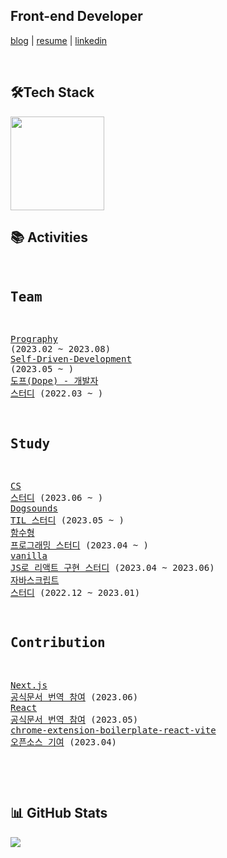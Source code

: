 <!--[![Hits](https://hits.seeyoufarm.com/api/count/incr/badge.svg?url=https%3A%2F%2Fgithub.com%2Fkangju2000&count_bg=%2379C83D&title_bg=%23555555&icon=&icon_color=%23E7E7E7&title=hits&edge_flat=false)](https://hits.seeyoufarm.com) -->

## Front-end Developer

<!--
<p align="left">
    <a href="https://kang-ju.tistory.com/" target="_blank">
      <img src="https://img.shields.io/badge/Blog-000000?style=flat-square&logo=tistory" />
    </a>
    <a href="https://www.linkedin.com/in/kangju2000/" target="_blank">
      <img src="https://img.shields.io/badge/LinkedIn-0A66C2?style=flat-square&logo=linkedin"/>
    </a>
    <a href="https://www.figma.com/file/LMT3t6sHeIpzLrvQN8H4qS/%EA%B0%95%EC%A3%BC%ED%98%81-%EC%9D%B4%EB%A0%A5%EC%84%9C?type=design&node-id=1%3A2&t=xewMh9tjCEBSq9HG-1" target="_blank">
      <img src="https://img.shields.io/badge/Resume-ffffff?style=flat-square"/>
    </a>
</p>
-->

<a href="https://kang-ju.tistory.com/" target="_blank">blog</a> | <a href="https://www.figma.com/file/LMT3t6sHeIpzLrvQN8H4qS/%EA%B0%95%EC%A3%BC%ED%98%81-%EC%9D%B4%EB%A0%A5%EC%84%9C?type=design&node-id=1%3A2&t=xewMh9tjCEBSq9HG-1" target="_blank">resume</a> | <a href="https://www.linkedin.com/in/kangju2000/" target="_blank">linkedin</a>

<br/>

## 🛠Tech Stack

<img src="https://skillicons.dev/icons?i=js,ts,react,nextjs" width="150" />

<br/>

## 📚 Activities

<div class="highlight highlight-html">
<pre>

## Team

<a href="https://prography.org/" target="_blank">Prography</a> (2023.02 ~ 2023.08)
<a href="https://github.com/Self-Driven-Development" target="_blank">Self-Driven-Development</a> (2023.05 ~ )
<a href="https://github.com/d-o-p-e" target="_blank">도프(Dope) - 개발자 스터디</a> (2022.03 ~ )
    
## Study
    
<a href="https://github.com/guesung/Frontend-Study" target="_blank">CS 스터디</a> (2023.06 ~ )
<a href="https://github.com/Self-Driven-Development/TIL" target="_blank">Dogsounds TIL 스터디</a> (2023.05 ~ )
<a href="https://github.com/kangju2000/functional-programming-study" target="_blank">함수형 프로그래밍 스터디</a> (2023.04 ~ )
<a href="https://github.com/Yoon-Hae-Min/create-react-with-vanilla-js-study" target="_blank">vanilla JS로 리액트 구현 스터디</a> (2023.04 ~ 2023.06)
<a href="https://github.com/Wooteco-JS-study/Modern_Javascript_Teco" target="_blank">자바스크립트 스터디</a> (2022.12 ~ 2023.01)

## Contribution

<a href="https://github.com/Nextjs-kr/Nextjs.kr/pull/369" target="_blank">Next.js 공식문서 번역 참여</a> (2023.06)
<a href="https://github.com/reactjs/ko.react.dev/pull/606" target="_blank">React 공식문서 번역 참여</a> (2023.05)
<a href="https://github.com/Jonghakseo/chrome-extension-boilerplate-react-vite/pull/99" target="_blank">chrome-extension-boilerplate-react-vite 오픈소스 기여</a> (2023.04)

</pre>
</div>

<br/>

## 📊 GitHub Stats

![](https://github-readme-stats.vercel.app/api?username=kangju2000&show_icons=true&theme=dark)
